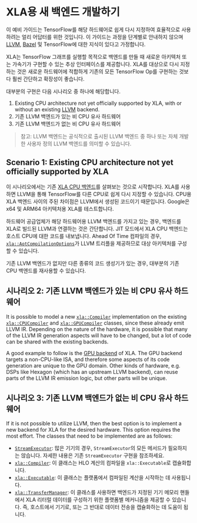 # XLA용 새 백엔드 개발하기

이 예비 가이드는 TensorFlow를 해당 하드웨어로 쉽게 다시 지정하여 효율적으로 사용하려는 얼리 어답터를 위한 것입니다. 이 가이드는 과정을 단계별로 안내하지 않으며 [LLVM](http://llvm.org), [Bazel](https://bazel.build/) 및 TensorFlow에 대한 지식이 있다고 가정합니다.

XLA는 TensorFlow 그래프를 실행할 목적으로 백엔드를 만들 때 새로운 아키텍처 또는 가속기가 구현할 수 있는 추상 인터페이스를 제공합니다. XLA를 대상으로 다시 지정하는 것은 새로운 하드웨어에 적합하게 기존의 모든 TensorFlow Op를 구현하는 것보다 훨씬 간단하고 확장성이 좋습니다.

대부분의 구현은 다음 시나리오 중 하나에 해당합니다.

1. Existing CPU architecture not yet officially supported by XLA, with or without an existing [LLVM](http://llvm.org) backend.
2. 기존 LLVM 백엔드가 있는 비 CPU 유사 하드웨어
3. 기존 LLVM 백엔드가 없는 비 CPU 유사 하드웨어

> 참고: LLVM 백엔드는 공식적으로 출시된 LLVM 백엔드 중 하나 또는 자체 개발한 사용자 정의 LLVM 백엔드를 의미할 수 있습니다.

## Scenario 1: Existing CPU architecture not yet officially supported by XLA

이 시나리오에서는 기존 [XLA CPU 백엔드](https://www.tensorflow.org/code/tensorflow/compiler/xla/service/cpu/)를 살펴보는 것으로 시작합니다. XLA를 사용하면 LLVM을 통해 TensorFlow를 다른 CPU로 쉽게 다시 지정할 수 있습니다. CPU용 XLA 백엔드 사이의 주된 차이점은 LLVM에서 생성된 코드이기 때문입니다. Google은 x64 및 ARM64 아키텍처용 XLA를 테스트합니다.

하드웨어 공급업체가 해당 하드웨어용 LLVM 백엔드를 가지고 있는 경우, 백엔드를 XLA로 빌드된 LLVM과 연결하는 것은 간단합니다. JIT 모드에서 XLA CPU 백엔드는 호스트 CPU에 대한 코드를 내보냅니다. Ahead Of Time 컴파일의 경우, [`xla::AotCompilationOptions`](https://www.tensorflow.org/code/tensorflow/compiler/xla/service/compiler.h)가 LLVM 트리플을 제공하므로 대상 아키텍처를 구성할 수 있습니다.

기존 LLVM 백엔드가 없지만 다른 종류의 코드 생성기가 있는 경우, 대부분의 기존 CPU 백엔드를 재사용할 수 있습니다.

## 시나리오 2: 기존 LLVM 백엔드가 있는 비 CPU 유사 하드웨어

It is possible to model a new [`xla::Compiler`](https://www.tensorflow.org/code/tensorflow/compiler/xla/service/compiler.h) implementation on the existing [`xla::CPUCompiler`](https://www.tensorflow.org/code/tensorflow/compiler/xla/service/cpu/cpu_compiler.cc) and [`xla::GPUCompiler`](https://www.tensorflow.org/code/tensorflow/compiler/xla/service/gpu/nvptx_compiler.cc) classes, since these already emit LLVM IR. Depending on the nature of the hardware, it is possible that many of the LLVM IR generation aspects will have to be changed, but a lot of code can be shared with the existing backends.

A good example to follow is the [GPU backend](https://www.tensorflow.org/code/tensorflow/compiler/xla/service/gpu/) of XLA. The GPU backend targets a non-CPU-like ISA, and therefore some aspects of its code generation are unique to the GPU domain. Other kinds of hardware, e.g. DSPs like Hexagon (which has an upstream LLVM backend), can reuse parts of the LLVM IR emission logic, but other parts will be unique.

## 시나리오 3: 기존 LLVM 백엔드가 없는 비 CPU 유사 하드웨어

If it is not possible to utilize LLVM, then the best option is to implement a new backend for XLA for the desired hardware. This option requires the most effort. The classes that need to be implemented are as follows:

- [`StreamExecutor`](https://www.tensorflow.org/code/tensorflow/stream_executor/stream_executor.h): 많은 기기의 경우, `StreamExecutor`의 모든 메서드가 필요하지는 않습니다. 자세한 내용은 기존 `StreamExecutor` 구현을 참조하세요.
- [`xla::Compiler`](https://www.tensorflow.org/code/tensorflow/compiler/xla/service/compiler.h): 이 클래스는 HLO 계산의 컴파일을 `xla::Executable`로 캡슐화합니다.
- [`xla::Executable`](https://www.tensorflow.org/code/tensorflow/compiler/xla/service/executable.h): 이 클래스는 플랫폼에서 컴파일된 계산을 시작하는 데 사용됩니다.
- [`xla::TransferManager`](https://www.tensorflow.org/code/tensorflow/compiler/xla/service/transfer_manager.h): 이 클래스를 사용하면 백엔드가 지정된 기기 메모리 핸들에서 XLA 리터럴 데이터를 구성하기 위한 플랫폼별 메커니즘을 제공할 수 있습니다. 즉, 호스트에서 기기로, 또는 그 반대로 데이터 전송을 캡슐화하는 데 도움이 됩니다.

